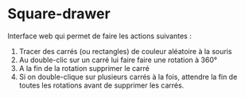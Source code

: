 # Square-drawer

Interface web qui permet de faire les actions suivantes : 

1.  Tracer des carrés (ou rectangles) de couleur aléatoire à la souris
2.  Au double-clic sur un carré lui faire faire une rotation à 360°
3.  A la fin de la rotation supprimer le carré
4.  Si on double-clique sur plusieurs carrés à la fois, attendre la fin de toutes les rotations avant de supprimer les carrés.
